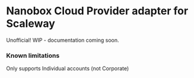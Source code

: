 # Nanobox Cloud Provider adapter for Scaleway

Unofficial! WIP - documentation coming soon.


### Known limitations
Only supports Individual accounts (not Corporate)
